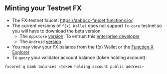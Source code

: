 ## Minting your Testnet FX

* The FX-testnet faucet: https://aabbcc-faucet.functionx.io/
* The current versions of `f(x) Wallet` does not support `fx-core` testnet so you will have to download the beta version
    * The `Appstore` [version](http://releaseapp.functionx.io/2v51gx). To entrust this [enterprise developer](https://entirefaq.helpdocs.com/mobile-apps/iphone-app-how-to-fix-the-untrusted-enterprise-developer)
    * The `Android` [version](http://releaseapp.functionx.io/ph54e5)
* You may view your FX balance from the f(x) Wallet or the [Function X Explorer](https://aabbcc-explorer.functionx.io/)
* To `query` your validator account balance (token holding account):
```bash
fxcored q bank balances <token holding account public address>
```